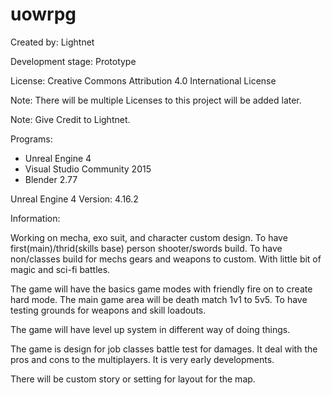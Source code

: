 # uowrpg

Created by: Lightnet

Development stage: Prototype

License: Creative Commons Attribution 4.0 International License

Note: There will be multiple Licenses to this project will be added later.

Note: Give Credit to Lightnet.

Programs:
 * Unreal Engine 4
 * Visual Studio Community 2015
 * Blender 2.77
 
Unreal Engine 4 Version: 4.16.2

Information:

Working on mecha, exo suit, and character custom design. To have first(main)/thrid(skills base) person shooter/swords build. To have non/classes build for mechs gears and weapons to custom. With little bit of magic and sci-fi battles.

The game will have the basics game modes with friendly fire on to create hard mode. The main game area will be death match 1v1 to 5v5. To have testing grounds for weapons and skill loadouts.

The game will have level up system in different way of doing things.

The game is design for job classes battle test for damages. It deal with the pros and cons to the multiplayers. It is very early developments.

There will be custom story or setting for layout for the map.
